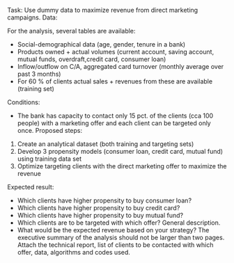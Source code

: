 Task:
Use dummy data to maximize revenue from direct marketing campaigns.
Data:

For the analysis, several tables are available:
-  Social-demographical data (age, gender, tenure in a bank)
-  Products owned + actual volumes (current account, saving account, mutual funds, overdraft,credit card, consumer loan)
- Inflow/outflow on C/A, aggregated card turnover (monthly average over past 3 months)
- For 60 % of clients actual sales + revenues from these are available (training set)
  
Conditions:
- The bank has capacity to contact only 15 pct. of the clients (cca 100 people) with a marketing
offer and each client can be targeted only once.
Proposed steps:
1. Create an analytical dataset (both training and targeting sets)
2. Develop 3 propensity models (consumer loan, credit card, mutual fund) using training data set
3. Optimize targeting clients with the direct marketing offer to maximize the revenue

Expected result:
- Which clients have higher propensity to buy consumer loan?
- Which clients have higher propensity to buy credit card?
- Which clients have higher propensity to buy mutual fund?
- Which clients are to be targeted with which offer? General description.
- What would be the expected revenue based on your strategy?
The executive summary of the analysis should not be larger than two pages. Attach the technical
report, list of clients to be contacted with which offer, data, algorithms and codes used.
